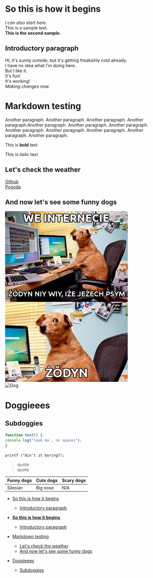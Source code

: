 <!-- Example for normal text -->
# **So this is how it begins**
*I can also start here.*  
This is a sample text.  
**This is the second sample.**  
## Introductory paragraph
Hi, it's sunny outside, but it's getting freakishly cold already.  
I have no idea what I'm doing here.  
But I like it.  
It's fun!  
It's working!  
*Making changes now.*

Markdown testing
================
<!-- Here comes the TOC -->

<!-- Example of paragraph of text -->
Another paragraph. Another paragraph. Another paragraph. Another paragraph.Another paragraph. Another paragraph. Another paragraph. Another paragraph. Another paragraph. Another paragraph. Another paragraph. Another paragraph.

<!-- Example of another paragraph -->

<!-- Example for Bold -->
This is **bold** text
<!-- Example for Italic  -->
This is *italic* text
<!-- Example of paragraph of text -->
## Let's check the weather
<!-- Example for Links -->
[Github](https://github.com/martab0/Markdown/blob/develop/Empty.md)  
[Pogoda](http://meteo.pl)
## And now let's see some funny dogs
<!-- Example for Images -->
![Żodyn](zodyn.jpg)  
![Dog](https://thumbor.granitemedia.com/img/D_qPifWFuOUz-ORFqCGT26BiKHU=/800x600/filters:quality(80)/granite-web-prod/c6/4c/c64c62fe2b4e462fbe81589075036db4.jpg)
<!-- Example for linking to another file-->

<!-- Example for Headers -->
# Doggieees  
## Subdoggies
<!-- Just text with equation -->

<!-- Example for inline code -->

<!-- A block of code -->
```javascript
function test() {
console.log("look ma`, no spaces");
}
```
```printf ("Ain't it boring?);```
<!-- Example for Quote -->



> quote  
> quote  

<!-- Example for Bullet List -->

<!-- Example for Numbered List -->

<!-- Example for Tables -->

Funny dogs | Cute dogs | Scary dogs  
---------- | --------- | ----------
Silesian   | Big nose  | N/A       

<!-- Paragraph after table -->

<!-- Here comes the TOC -->
- [So this is how it begins](#so-this-is-how-it-begins)  
  - [Introductory paragraph](#introductory-paragraph)



- [**So this is how it begins**](#so-this-is-how-it-begins)
  - [Introductory paragraph](#introductory-paragraph)
- [Markdown testing](#markdown-testing)
  - [Let's check the weather](#lets-check-the-weather)
  - [And now let's see some funny dogs](#and-now-lets-see-some-funny-dogs)
- [Doggieees](#doggieees)
  - [Subdoggies](#subdoggies)
